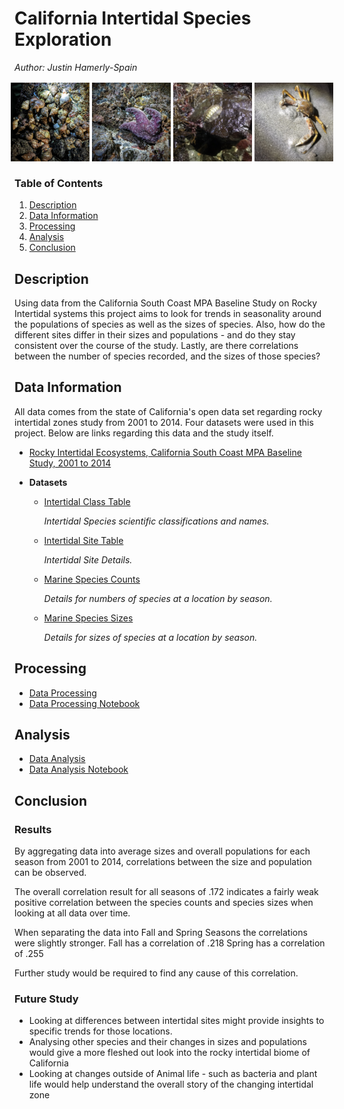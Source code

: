 # California Intertidal Species Exploration
*Author: Justin Hamerly-Spain*

<div style="display: flex; justify-content: center;">
  <img src="images/1.JPEG" width="25%" style="margin: 2px; height: auto;">
  <img src="images/2.JPEG" width="25%" style="margin: 2px; height: auto;">
  <img src="images/3.JPEG" width="25%" style="margin: 2px; height: auto;">
  <img src="images/4.JPEG" width="25%" style="margin: 2px; height: auto;">
</div>

### Table of Contents

1. [Description](#description)
2. [Data Information](#data-information)
3. [Processing](#processing)
4. [Analysis](#analysis)
5. [Conclusion](#conclusion)

## Description

Using data from the California South Coast MPA Baseline Study on Rocky Intertidal systems this project aims to look for trends in seasonality around the populations of species as well as the sizes of species.  Also, how do the different sites differ in their sizes and populations - and do they stay consistent over the course of the study.  Lastly, are there correlations between the number of species recorded, and the sizes of those species?

## Data Information

All data comes from the state of California's open data set regarding rocky intertidal zones study from 2001 to 2014.  Four datasets were used in this project.  Below are links regarding this data and the study itself.

- [Rocky Intertidal Ecosystems, California South Coast MPA Baseline Study, 2001 to 2014](https://sandbox.data.ca.gov/dataset/rocky-intertidal-ecosystems-california-south-coast-mpa-baseline-study-2001-to-2014)

- **Datasets**
    - [Intertidal Class Table](./scmpaintertidalclasstable20150220.csv)
        
        *Intertidal Species scientific classifications and names.*

    - [Intertidal Site Table](./scmpaintertidalsitetable20150220.csv)
        
        *Intertidal Site Details.*

    - [Marine Species Counts](./sc_mpa_marine_species_counts_2015_0505.csv)
        
        *Details for numbers of species at a location by season.*

    - [Marine Species Sizes](./sc_mpa_marine_species_counts_2015_0505.csv)
        
        *Details for sizes of species at a location by season.*

## Processing

- [Data Processing](./pages/processing.html)
- [Data Processing Notebook](./processing.ipynb)

## Analysis

- [Data Analysis](./pages/analysis.html)
- [Data Analysis Notebook](./analysis.ipynb)

## Conclusion

### Results

By aggregating data into average sizes and overall populations for each season from 2001 to 2014, correlations between the size and population can be observed.

The overall correlation result for all seasons of .172 indicates a fairly weak positive correlation between the species counts and species sizes when looking at all data over time. 

When separating the data into Fall and Spring Seasons the correlations were slightly stronger.
Fall has a correlation of .218
Spring has a correlation of .255

Further study would be required to find any cause of this correlation.

### Future Study

- Looking at differences between intertidal sites might provide insights to specific trends for those locations.
- Analysing other species and their changes in sizes and populations would give a more fleshed out look into the rocky intertidal biome of California
- Looking at changes outside of Animal life - such as bacteria and plant life would help understand the overall story of the changing intertidal zone